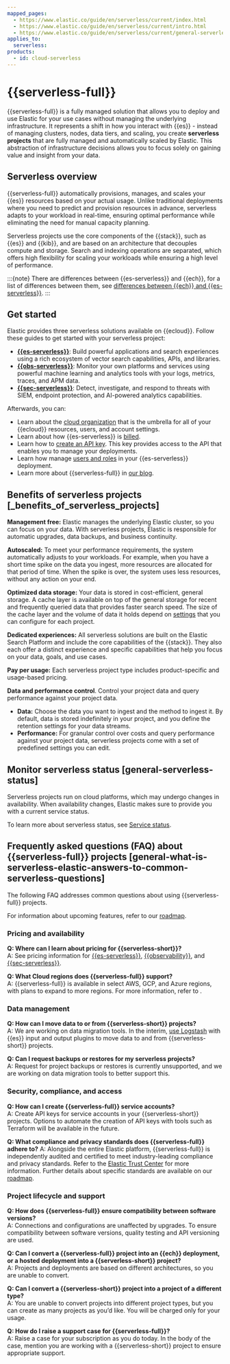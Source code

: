 ```yaml
---
mapped_pages:
  - https://www.elastic.co/guide/en/serverless/current/index.html
  - https://www.elastic.co/guide/en/serverless/current/intro.html
  - https://www.elastic.co/guide/en/serverless/current/general-serverless-status.html
applies_to:
  serverless:
products:
  - id: cloud-serverless
---
```


# {{serverless-full}}

{{serverless-full}} is a fully managed solution that allows you to deploy and use Elastic for your use cases without managing the underlying infrastructure. It represents a shift in how you interact with {{es}} - instead of managing clusters, nodes, data tiers, and scaling, you create **serverless projects** that are fully managed and automatically scaled by Elastic. This abstraction of infrastructure decisions allows you to focus solely on gaining value and insight from your data.

## Serverless overview

{{serverless-full}} automatically provisions, manages, and scales your {{es}} resources based on your actual usage. Unlike traditional deployments where you need to predict and provision resources in advance, serverless adapts to your workload in real-time, ensuring optimal performance while eliminating the need for manual capacity planning.

Serverless projects use the core components of the {{stack}}, such as {{es}} and {{kib}}, and are based on an architecture that decouples compute and storage. Search and indexing operations are separated, which offers high flexibility for scaling your workloads while ensuring a high level of performance.

:::{note}
There are differences between {{es-serverless}} and {{ech}}, for a list of differences between them, see [differences between {{ech}} and {{es-serverless}}](../elastic-cloud.md#general-what-is-serverless-elastic-differences-between-serverless-projects-and-hosted-deployments-on-ecloud).
:::

## Get started

Elastic provides three serverless solutions available on {{ecloud}}. Follow these guides to get started with your serverless project:

* **[{{es-serverless}}](../../../solutions/search/serverless-elasticsearch-get-started.md)**: Build powerful applications and search experiences using a rich ecosystem of vector search capabilities, APIs, and libraries.
* **[{{obs-serverless}}](../../../solutions/observability/get-started.md)**: Monitor your own platforms and services using powerful machine learning and analytics tools with your logs, metrics, traces, and APM data.
* **[{{sec-serverless}}](../../../solutions/security/get-started/create-security-project.md)**: Detect, investigate, and respond to threats with SIEM, endpoint protection, and AI-powered analytics capabilities.

Afterwards, you can:

* Learn about the [cloud organization](../../cloud-organization.md) that is the umbrella for all of your {{ecloud}} resources, users, and account settings.
* Learn about how {{es-serverless}} is [billed](../../cloud-organization/billing/serverless-project-billing-dimensions.md).
* Learn how to [create an API key](../../api-keys/serverless-project-api-keys.md). This key provides access to the API that enables you to manage your deployments.
* Learn how manage [users and roles](../../users-roles/cloud-organization.md) in your {{es-serverless}} deployment.
* Learn more about {{serverless-full}} in [our blog](https://www.elastic.co/blog/elastic-cloud-serverless).

## Benefits of serverless projects [_benefits_of_serverless_projects]

**Management free:** Elastic manages the underlying Elastic cluster, so you can focus on your data. With serverless projects, Elastic is responsible for automatic upgrades, data backups, and business continuity.

**Autoscaled:** To meet your performance requirements, the system automatically adjusts to your workloads. For example, when you have a short time spike on the data you ingest, more resources are allocated for that period of time. When the spike is over, the system uses less resources, without any action on your end.

**Optimized data storage:** Your data is stored in cost-efficient, general storage. A cache layer is available on top of the general storage for recent and frequently queried data that provides faster search speed. The size of the cache layer and the volume of data it holds depend on [settings](../../../deploy-manage/deploy/elastic-cloud/project-settings.md) that you can configure for each project.

**Dedicated experiences:** All serverless solutions are built on the Elastic Search Platform and include the core capabilities of the {{stack}}. They also each offer a distinct experience and specific capabilities that help you focus on your data, goals, and use cases.

**Pay per usage:** Each serverless project type includes product-specific and usage-based pricing.

**Data and performance control**. Control your project data and query performance against your project data.
  * **Data:** Choose the data you want to ingest and the method to ingest it. By default, data is stored indefinitely in your project, and you define the retention settings for your data streams.
  * **Performance:** For granular control over costs and query performance against your project data, serverless projects come with a set of predefined settings you can edit.

## Monitor serverless status [general-serverless-status]

Serverless projects run on cloud platforms, which may undergo changes in availability. When availability changes, Elastic makes sure to provide you with a current service status.

To learn more about serverless status, see [Service status](../../cloud-organization/service-status.md).

## Frequently asked questions (FAQ) about {{serverless-full}} projects [general-what-is-serverless-elastic-answers-to-common-serverless-questions]

The following FAQ addresses common questions about using {{serverless-full}} projects.

For information about upcoming features, refer to our [roadmap](https://www.elastic.co/cloud/serverless/roadmap).

### Pricing and availability
**Q: Where can I learn about pricing for {{serverless-short}}?**  
A: See pricing information for [{{es-serverless}}](https://www.elastic.co/pricing/serverless-search), [{{observability}}](https://www.elastic.co/pricing/serverless-observability), and [{{sec-serverless}}](https://www.elastic.co/pricing/serverless-security).

**Q: What Cloud regions does {{serverless-full}} support?**  
A: {{serverless-full}} is available in select AWS, GCP, and Azure regions, with plans to expand to more regions. For more information, refer to [](/deploy-manage/deploy/elastic-cloud/regions.md).

### Data management

**Q: How can I move data to or from {{serverless-short}} projects?**  
A: We are working on data migration tools. In the interim, [use Logstash](logstash://reference/index.md) with {{es}} input and output plugins to move data to and from {{serverless-short}} projects.

**Q: Can I request backups or restores for my serverless projects?**  
A: Request for project backups or restores is currently unsupported, and we are working on data migration tools to better support this.

### Security, compliance, and access
**Q: How can I create {{serverless-full}} service accounts?**  
A: Create API keys for service accounts in your {{serverless-short}} projects. Options to automate the creation of API keys with tools such as Terraform will be available in the future.

**Q: What compliance and privacy standards does {{serverless-full}} adhere to?**
A: Alongside the entire Elastic platform, {{serverless-full}} is independently audited and certified to meet industry-leading compliance and privacy standards. Refer to the [Elastic Trust Center](https://www.elastic.co/trust) for more information. Further details about specific standards are available on our [roadmap](https://www.elastic.co/cloud/serverless/roadmap).

### Project lifecycle and support
**Q: How does {{serverless-full}} ensure compatibility between software versions?**  
A: Connections and configurations are unaffected by upgrades. To ensure compatibility between software versions, quality testing and API versioning are used.

**Q: Can I convert a {{serverless-full}} project into an {{ech}} deployment, or a hosted deployment into a {{serverless-short}} project?**  
A: Projects and deployments are based on different architectures, so you are unable to convert.

**Q: Can I convert a {{serverless-short}} project into a project of a different type?**  
A: You are unable to convert projects into different project types, but you can create as many projects as you’d like. You will be charged only for your usage.

**Q: How do I raise a support case for {{serverless-full}}?**  
A: Raise a case for your subscription as you do today. In the body of the case, mention you are working with a {{serverless-short}} project to ensure appropriate support.
